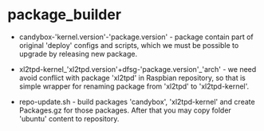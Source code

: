 package_builder
===============

- candybox-'kernel.version'-'package.version' - package contain part of original 'deploy' configs and scripts, which we must be possible to upgrade by releasing new package.

- xl2tpd-kernel_'xl2tpd.version'+dfsg-'package.version'_'arch' - we need avoid conflict with package 'xl2tpd' in Raspbian repository, so that is simple wrapper for renaming package from 'xl2tpd' to 'xl2tpd-kernel'.

- repo-update.sh - build packages 'candybox', 'xl2tpd-kernel' and create Packages.gz for those packages. After that you may copy folder 'ubuntu' content to repository.